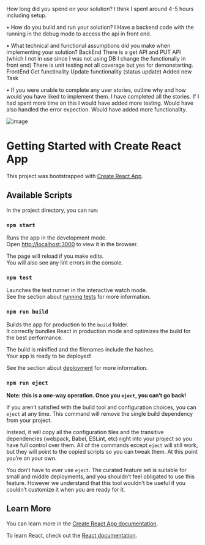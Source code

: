 How long did you spend on your solution?
I think I spent around 4-5 hours including setup. 

• How do you build and run your solution? 
I Have a backend code with the running in the debug mode to access the api in front end. 

• What technical and functional assumptions did you make when implementing your solution? 
BackEnd
There is a get API and PUT API (which I not in use since I was not using DB I change the functionally in front end) There is unit testing not all coverage but yes for demonstarting. 
FrontEnd 
Get functinality Update functionality (status update) Added new Task

• If you were unable to complete any user stories, outline why and how would you have liked to implement them.
I have completed all the stories. If I had spent more time on this I would have added more testing. Would have also handled the error expection. Would have added more functionality.

![image](https://user-images.githubusercontent.com/115363116/194775744-daf88ecd-6377-404d-81da-ef8a6d3f4ac8.png)



# Getting Started with Create React App

This project was bootstrapped with [Create React App](https://github.com/facebook/create-react-app).

## Available Scripts

In the project directory, you can run:

### `npm start`

Runs the app in the development mode.\
Open [http://localhost:3000](http://localhost:3000) to view it in the browser.

The page will reload if you make edits.\
You will also see any lint errors in the console.

### `npm test`

Launches the test runner in the interactive watch mode.\
See the section about [running tests](https://facebook.github.io/create-react-app/docs/running-tests) for more information.

### `npm run build`

Builds the app for production to the `build` folder.\
It correctly bundles React in production mode and optimizes the build for the best performance.

The build is minified and the filenames include the hashes.\
Your app is ready to be deployed!

See the section about [deployment](https://facebook.github.io/create-react-app/docs/deployment) for more information.

### `npm run eject`

**Note: this is a one-way operation. Once you `eject`, you can’t go back!**

If you aren’t satisfied with the build tool and configuration choices, you can `eject` at any time. This command will remove the single build dependency from your project.

Instead, it will copy all the configuration files and the transitive dependencies (webpack, Babel, ESLint, etc) right into your project so you have full control over them. All of the commands except `eject` will still work, but they will point to the copied scripts so you can tweak them. At this point you’re on your own.

You don’t have to ever use `eject`. The curated feature set is suitable for small and middle deployments, and you shouldn’t feel obligated to use this feature. However we understand that this tool wouldn’t be useful if you couldn’t customize it when you are ready for it.

## Learn More

You can learn more in the [Create React App documentation](https://facebook.github.io/create-react-app/docs/getting-started).

To learn React, check out the [React documentation](https://reactjs.org/).
